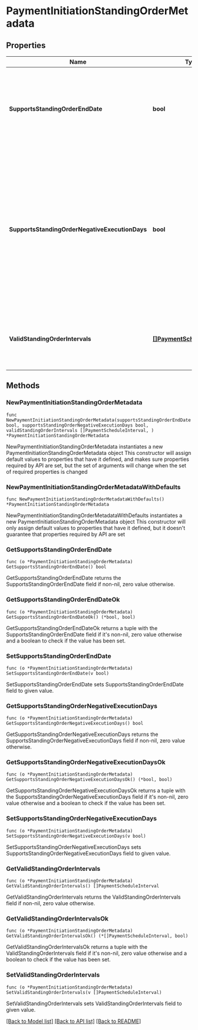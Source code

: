 # PaymentInitiationStandingOrderMetadata

## Properties

Name | Type | Description | Notes
------------ | ------------- | ------------- | -------------
**SupportsStandingOrderEndDate** | **bool** | Indicates whether the institution supports closed-ended standing orders by providing an end date. | 
**SupportsStandingOrderNegativeExecutionDays** | **bool** | This is only applicable to &#x60;MONTHLY&#x60; standing orders. Indicates whether the institution supports negative integers (-1 to -5) for setting up a &#x60;MONTHLY&#x60; standing order relative to the end of the month. | 
**ValidStandingOrderIntervals** | [**[]PaymentScheduleInterval**](PaymentScheduleInterval.md) | A list of the valid standing order intervals supported by the institution. | 

## Methods

### NewPaymentInitiationStandingOrderMetadata

`func NewPaymentInitiationStandingOrderMetadata(supportsStandingOrderEndDate bool, supportsStandingOrderNegativeExecutionDays bool, validStandingOrderIntervals []PaymentScheduleInterval, ) *PaymentInitiationStandingOrderMetadata`

NewPaymentInitiationStandingOrderMetadata instantiates a new PaymentInitiationStandingOrderMetadata object
This constructor will assign default values to properties that have it defined,
and makes sure properties required by API are set, but the set of arguments
will change when the set of required properties is changed

### NewPaymentInitiationStandingOrderMetadataWithDefaults

`func NewPaymentInitiationStandingOrderMetadataWithDefaults() *PaymentInitiationStandingOrderMetadata`

NewPaymentInitiationStandingOrderMetadataWithDefaults instantiates a new PaymentInitiationStandingOrderMetadata object
This constructor will only assign default values to properties that have it defined,
but it doesn't guarantee that properties required by API are set

### GetSupportsStandingOrderEndDate

`func (o *PaymentInitiationStandingOrderMetadata) GetSupportsStandingOrderEndDate() bool`

GetSupportsStandingOrderEndDate returns the SupportsStandingOrderEndDate field if non-nil, zero value otherwise.

### GetSupportsStandingOrderEndDateOk

`func (o *PaymentInitiationStandingOrderMetadata) GetSupportsStandingOrderEndDateOk() (*bool, bool)`

GetSupportsStandingOrderEndDateOk returns a tuple with the SupportsStandingOrderEndDate field if it's non-nil, zero value otherwise
and a boolean to check if the value has been set.

### SetSupportsStandingOrderEndDate

`func (o *PaymentInitiationStandingOrderMetadata) SetSupportsStandingOrderEndDate(v bool)`

SetSupportsStandingOrderEndDate sets SupportsStandingOrderEndDate field to given value.


### GetSupportsStandingOrderNegativeExecutionDays

`func (o *PaymentInitiationStandingOrderMetadata) GetSupportsStandingOrderNegativeExecutionDays() bool`

GetSupportsStandingOrderNegativeExecutionDays returns the SupportsStandingOrderNegativeExecutionDays field if non-nil, zero value otherwise.

### GetSupportsStandingOrderNegativeExecutionDaysOk

`func (o *PaymentInitiationStandingOrderMetadata) GetSupportsStandingOrderNegativeExecutionDaysOk() (*bool, bool)`

GetSupportsStandingOrderNegativeExecutionDaysOk returns a tuple with the SupportsStandingOrderNegativeExecutionDays field if it's non-nil, zero value otherwise
and a boolean to check if the value has been set.

### SetSupportsStandingOrderNegativeExecutionDays

`func (o *PaymentInitiationStandingOrderMetadata) SetSupportsStandingOrderNegativeExecutionDays(v bool)`

SetSupportsStandingOrderNegativeExecutionDays sets SupportsStandingOrderNegativeExecutionDays field to given value.


### GetValidStandingOrderIntervals

`func (o *PaymentInitiationStandingOrderMetadata) GetValidStandingOrderIntervals() []PaymentScheduleInterval`

GetValidStandingOrderIntervals returns the ValidStandingOrderIntervals field if non-nil, zero value otherwise.

### GetValidStandingOrderIntervalsOk

`func (o *PaymentInitiationStandingOrderMetadata) GetValidStandingOrderIntervalsOk() (*[]PaymentScheduleInterval, bool)`

GetValidStandingOrderIntervalsOk returns a tuple with the ValidStandingOrderIntervals field if it's non-nil, zero value otherwise
and a boolean to check if the value has been set.

### SetValidStandingOrderIntervals

`func (o *PaymentInitiationStandingOrderMetadata) SetValidStandingOrderIntervals(v []PaymentScheduleInterval)`

SetValidStandingOrderIntervals sets ValidStandingOrderIntervals field to given value.



[[Back to Model list]](../README.md#documentation-for-models) [[Back to API list]](../README.md#documentation-for-api-endpoints) [[Back to README]](../README.md)


